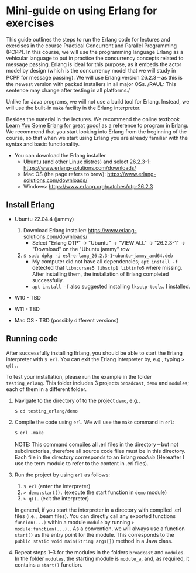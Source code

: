 # Mini-guide on using Erlang for exercises


This guide outlines the steps to run the Erlang code for lectures and exercises in the course Practical Concurrent and Parallel Programming (PCPP).
In this course, we will use the programming language Erlang as a vehicular language to put in practice the concurrency concepts related to message passing.
Erlang is ideal for this purpose, as it embeds the actor model by design (which is the concurrency model that we will study in PCPP for message passing).
We will use Erlang version 26.2.3－as this is the newest version with packed installers in all major OSs. /RAUL: This sentence may change after testing in all platforms./

Unlike for Java programs, we will not use a build tool for Erlang.
Instead, we will use the built-in `make` facility in the Erlang interpreter.

Besides the material in the lectures. We recommend the online textbook [Learn You Some Erlang for great good! ](https://learnyousomeerlang.com/content) as a reference to program in Erlang. We recommend that you start looking into Erlang from the beginning of the course, so that when we start using Erlang you are already familiar with the syntax and basic functionality.
  
* You can download the Erlang installer 
  * Ubuntu (and other Linux distros) and select 26.2.3-1: https://www.erlang-solutions.com/downloads/
  * Mac OS (the page refers to brew): https://www.erlang-solutions.com/downloads/
  * Windows: https://www.erlang.org/patches/otp-26.2.3
  

## Install Erlang
* Ubuntu 22.04.4 (jammy)
  1. Download Erlang installer: https://www.erlang-solutions.com/downloads/
	 * Select "Erlang OTP" -> "Ubuntu" -> "VIEW ALL" -> "26.2.3-1" -> "Download" on the "Ubuntu jammy" row
  2. `$ sudo dpkg -i esl-erlang_26.2.3-1~ubuntu~jammy_amd64.deb`
	 * My computer did not have all dependencies; `apt install -f` detected that `libncurses5 libsctp1 libtinfo5` where missing. 
	   After installing them, the installation of Erlang completed successfully.
	 * `apt install -f` also suggested installing `lksctp-tools`. I installed.
	
* W10 - TBD
* W11 - TBD
* Mac OS - TBD (possibly different versions)
  
## Running code

After successfully installing Erlang, you should be able to start the Erlang interpreter with `$ erl`. You can exit the Erlang interpreter by, e.g., typing `> q().`.

To test your installation, please run the example in the folder `testing_erlang`. This folder includes 3 projects `broadcast`, `demo` and `modules`; each of them in a different folder.

1. Navigate to the directory of to the project `demo`, e.g., 

	`$ cd testing_erlang/demo`

2. Compile the code using `erl`. We will use the `make` command in `erl`:

	`$ erl -make`
	
   NOTE: This command compiles all .erl files in the directory－but not subdirectories, therefore all source code files must be in this directory. Each file in the directory corresponds to an Erlang *module* (Hereafter I use the term module to refer to the content in .erl files).
   
3. Run the project by using `erl` as follows:

	1. `$ erl` (enter the interpreter)
	2. `> demo:start().` (execute the start function in `demo` module)
	3. `> q().` (exit the interpreter)
	
	In general, if you start the interpreter in a directory with compiled .erl files (i.e., .beam files). You can directly call any exported functions `funcion(...)` within a module `module` by running `> module:function(...).`. As a convention, we will always use a function `start()` as the entry point for the module. This corresponds to the `public static void main(String args[])` method in a Java class.

4. Repeat steps 1–3 for the modules in the folders `broadcast` and `modules`. In the folder `modules`, the starting module is `module_a`, and, as required, it contains a `start()` function.
